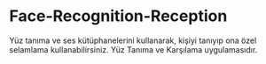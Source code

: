 # Face-Recognition-Reception
Yüz tanıma ve ses kütüphanelerini kullanarak, kişiyi tanıyıp ona özel selamlama kullanabilirsiniz. Yüz Tanıma ve Karşılama uygulamasıdır.
